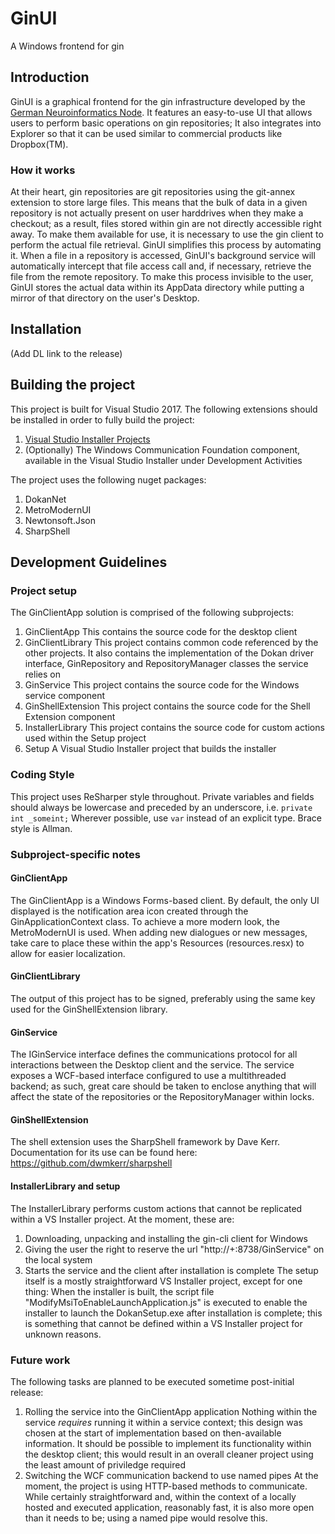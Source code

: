 # GinUI
A Windows frontend for gin

## Introduction
GinUI is a graphical frontend for the gin infrastructure developed by the [German Neuroinformatics Node](http://www.g-node.org/).  It features an easy-to-use UI that allows users to perform basic operations on gin repositories; It also integrates into Explorer so that it can be used similar to commercial products like Dropbox(TM).

### How it works
At their heart, gin repositories are git repositories using the git-annex extension to store large files. This means that the bulk of data in a given repository is not actually present on user harddrives when they make a checkout; as a result, files stored within gin are not directly accessible right away. To make them available for use, it is necessary to use the gin client to perform the actual file retrieval. 
GinUI simplifies this process by automating it. When a file in a repository is accessed, GinUI's background service will automatically intercept that file access call and, if necessary, retrieve the file from the remote repository.
To make this process invisible to the user, GinUI stores the actual data within its AppData directory while putting a mirror of that directory on the user's Desktop. 

## Installation

(Add DL link to the release)

## Building the project

This project is built for Visual Studio 2017. The following extensions should be installed in order to fully build the project:
1. [Visual Studio Installer Projects](https://marketplace.visualstudio.com/items?itemName=VisualStudioProductTeam.MicrosoftVisualStudio2017InstallerProjects)
2. (Optionally) The Windows Communication Foundation component, available in the Visual Studio Installer under Development Activities

The project uses the following nuget packages:
1. DokanNet 
2. MetroModernUI
4. Newtonsoft.Json
5. SharpShell

## Development Guidelines
### Project setup
The GinClientApp solution is comprised of the following subprojects:
1. GinClientApp
This contains the source code for the desktop client
2. GinClientLibrary
This project contains common code referenced by the other projects. It also contains the implementation of the Dokan driver interface, GinRepository and RepositoryManager classes the service relies on
3. GinService
This project contains the source code for the Windows service component
4. GinShellExtension
This project contains the source code for the Shell Extension component
5. InstallerLibrary
This project contains the source code for custom actions used within the Setup project
6. Setup
A Visual Studio Installer project that builds the installer

### Coding Style
This project uses ReSharper style throughout.
Private variables and fields should always be lowercase and preceded by an underscore, i.e. `private int _someint;`
Wherever possible, use `var` instead of an explicit type.
Brace style is Allman.

### Subproject-specific notes
#### GinClientApp
The GinClientApp is a Windows Forms-based client. By default, the only UI displayed is the notification area icon created through the GinApplicationContext class. To achieve a more modern look, the MetroModernUI is used.
When adding new dialogues or new messages, take care to place these within the app's Resources (resources.resx) to allow for easier localization.
#### GinClientLibrary
The output of this project has to be signed, preferably using the same key used for the GinShellExtension library.
#### GinService
The IGinService interface defines the communications protocol for all interactions between the Desktop client and the service. 
The service exposes a WCF-based interface configured to use a multithreaded backend; as such, great care should be taken to enclose anything that will affect the state of the repositories or the RepositoryManager within locks.
#### GinShellExtension
The shell extension uses the SharpShell framework by Dave Kerr. Documentation for its use can be found here: https://github.com/dwmkerr/sharpshell
#### InstallerLibrary and setup
The InstallerLibrary performs custom actions that cannot be replicated within a VS Installer project. At the moment, these are:
1. Downloading, unpacking and installing the gin-cli client for Windows
2. Giving the user the right to reserve the url "http://+:8738/GinService" on the local system
3. Starts the service and the client after installation is complete
The setup itself is a mostly straightforward VS Installer project, except for one thing: When the installer is built, the script file "ModifyMsiToEnableLaunchApplication.js" is executed to enable the installer to launch the DokanSetup.exe after installation is complete; this is something that cannot be defined within a VS Installer project for unknown reasons.

### Future work
The following tasks are planned to be executed sometime post-initial release:
1. Rolling the service into the GinClientApp application
Nothing within the service _requires_ running it within a service context; this design was chosen at the start of implementation based on then-available information. It should be possible to implement its functionality within the desktop client; this would result in an overall cleaner project using the least amount of priviledge required
2. Switching the WCF communication backend to use named pipes
At the moment, the project is using HTTP-based methods to communicate. While certainly straightforward and, within the context of a locally hosted and executed application, reasonably fast, it is also more open than it needs to be; using a named pipe would resolve this.

